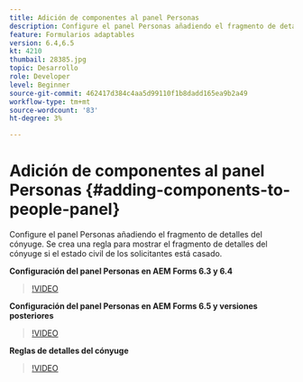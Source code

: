 ```yaml
---
title: Adición de componentes al panel Personas
description: Configure el panel Personas añadiendo el fragmento de detalles del cónyuge. Se crea una regla para mostrar el fragmento de detalles del cónyuge si el estado civil de los solicitantes está casado.
feature: Formularios adaptables
version: 6.4,6.5
kt: 4210
thumbail: 28385.jpg
topic: Desarrollo
role: Developer
level: Beginner
source-git-commit: 462417d384c4aa5d99110f1b8dadd165ea9b2a49
workflow-type: tm+mt
source-wordcount: '83'
ht-degree: 3%

---
```



# Adición de componentes al panel Personas {#adding-components-to-people-panel}

Configure el panel Personas añadiendo el fragmento de detalles del cónyuge. Se crea una regla para mostrar el fragmento de detalles del cónyuge si el estado civil de los solicitantes está casado.

**Configuración del panel Personas en AEM Forms 6.3 y 6.4**

>[!VIDEO](https://video.tv.adobe.com/v/22193?quality=9&learn=on)

**Configuración del panel Personas en AEM Forms 6.5 y versiones posteriores**

>[!VIDEO](https://video.tv.adobe.com/v/28385)

**Reglas de detalles del cónyuge**

>[!VIDEO](https://video.tv.adobe.com/v/22195?quality=9&learn=on)





